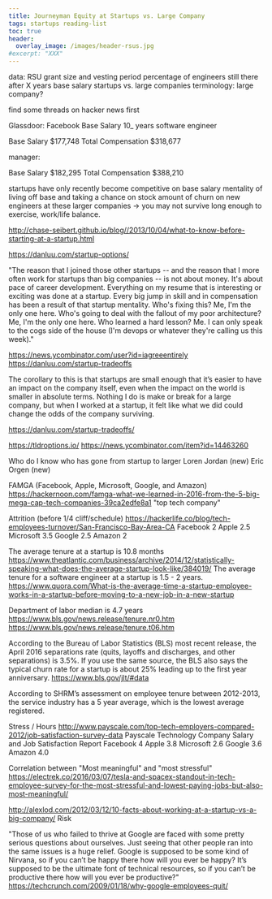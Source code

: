 ```yaml
---
title: Journeyman Equity at Startups vs. Large Company
tags: startups reading-list
toc: true
header:
  overlay_image: /images/header-rsus.jpg
#excerpt: "XXX"
---
```


data:
RSU grant size and vesting period
percentage of engineers still there after X years
base salary startups vs. large companies
terminology: large company?

find some threads on hacker news first

Glassdoor: Facebook
Base Salary 10_ years software engineer

Base Salary
$177,748
Total Compensation
$318,677

manager:

Base Salary
$182,295
Total Compensation
$388,210

startups have only recently become competitive on base salary
mentality of living off base and taking a chance on stock
amount of churn on new engineers at these larger companies -> you may not survive long enough to exercise, work/life balance.

http://chase-seibert.github.io/blog//2013/10/04/what-to-know-before-starting-at-a-startup.html

https://danluu.com/startup-options/

"The reason that I joined those other startups -- and the reason that I more often work for startups than big companies -- is not about money. It's about pace of career development.
Everything on my resume that is interesting or exciting was done at a startup. Every big jump in skill and in compensation has been a result of that startup mentality. Who's fixing this? Me, I'm the only one here. Who's going to deal with the fallout of my poor architecture? Me, I'm the only one here. Who learned a hard lesson? Me.
I can only speak to the cogs side of the house (I'm devops or whatever they're calling us this week)."

https://news.ycombinator.com/user?id=iagreeentirely
https://danluu.com/startup-tradeoffs

The corollary to this is that startups are small enough that it’s easier to have an impact on the company itself, even when the impact on the world is smaller in absolute terms. Nothing I do is make or break for a large company, but when I worked at a startup, it felt like what we did could change the odds of the company surviving.

https://danluu.com/startup-tradeoffs/


https://tldroptions.io/
https://news.ycombinator.com/item?id=14463260

Who do I know who has gone from startup to larger
Loren
Jordan (new)
Eric Orgen (new)

FAMGA (Facebook, Apple, Microsoft, Google, and Amazon)
https://hackernoon.com/famga-what-we-learned-in-2016-from-the-5-big-mega-cap-tech-companies-39ca2edfe8a1
"top tech company"

Attrition (before 1/4 cliff/schedule)
https://hackerlife.co/blog/tech-employees-turnover/San-Francisco-Bay-Area-CA
Facebook 2
Apple 2.5
Microsoft 3.5
Google 2.5
Amazon 2

The average tenure at a startup is 10.8 months
https://www.theatlantic.com/business/archive/2014/12/statistically-speaking-what-does-the-average-startup-look-like/384019/
The average tenure for a software engineer at a startup is 1.5 - 2 years.
https://www.quora.com/What-is-the-average-time-a-startup-employee-works-in-a-startup-before-moving-to-a-new-job-in-a-new-startup

Department of labor median is 4.7 years
https://www.bls.gov/news.release/tenure.nr0.htm
https://www.bls.gov/news.release/tenure.t06.htm

According to the Bureau of Labor Statistics (BLS) most recent release, the April 2016 separations rate (quits, layoffs and discharges, and other separations) is 3.5%.
If you use the same source, the BLS also says the typical churn rate for a startup is about 25% leading up to the first year anniversary.
https://www.bls.gov/jlt/#data

According to SHRM’s assessment on employee tenure between 2012-2013, the service industry has a 5 year average, which is the lowest average registered.

Stress / Hours
http://www.payscale.com/top-tech-employers-compared-2012/job-satisfaction-survey-data
Payscale Technology Company Salary and Job Satisfaction Report
Facebook 4
Apple 3.8
Microsoft 2.6
Google 3.6
Amazon 4.0

Correlation between "Most meaningful" and "most stressful"
https://electrek.co/2016/03/07/tesla-and-spacex-standout-in-tech-employee-survey-for-the-most-stressful-and-lowest-paying-jobs-but-also-most-meaningful/

http://alexlod.com/2012/03/12/10-facts-about-working-at-a-startup-vs-a-big-company/
Risk

"Those of us who failed to thrive at Google are faced with some pretty serious questions about ourselves. Just seeing that other people ran into the same issues is a huge relief. Google is supposed to be some kind of Nirvana, so if you can’t be happy there how will you ever be happy? It’s supposed to be the ultimate font of technical resources, so if you can’t be productive there how will you ever be productive?"
https://techcrunch.com/2009/01/18/why-google-employees-quit/

